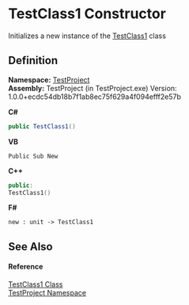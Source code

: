 # TestClass1 Constructor


Initializes a new instance of the <a href="T_TestProject_TestClass1">TestClass1</a> class



## Definition
**Namespace:** <a href="N_TestProject">TestProject</a>  
**Assembly:** TestProject (in TestProject.exe) Version: 1.0.0+ecdc54db18b7f1ab8ec75f629a4f094efff2e57b

**C#**
``` C#
public TestClass1()
```
**VB**
``` VB
Public Sub New
```
**C++**
``` C++
public:
TestClass1()
```
**F#**
``` F#
new : unit -> TestClass1
```



## See Also


#### Reference
<a href="T_TestProject_TestClass1">TestClass1 Class</a>  
<a href="N_TestProject">TestProject Namespace</a>  
